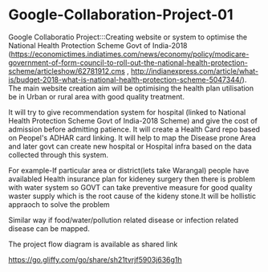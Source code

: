 # Google-Collaboration-Project-01
Google Collaboratio  Project:::Creating website or system to optimise the National Health Protection Scheme Govt of India-2018 (https://economictimes.indiatimes.com/news/economy/policy/modicare-government-of-form-council-to-roll-out-the-national-health-protection-scheme/articleshow/62781912.cms , 
http://indianexpress.com/article/what-is/budget-2018-what-is-national-health-protection-scheme-5047344/).
The main website creation aim will be optimising the health plan utilisation be in Urban or rural area with good quality treatment.

It will try to give recommendation system for hospital (linked to National Health Protection Scheme Govt of India-2018 Scheme) and give the cost of admission before admitting patience.
It will create a Health Card repo based on Peopel's ADHAR card linking.
It will help to map the Disease prone Area and later govt can create new hospital or Hospital infra based on the data collected through this system.

For example-If particular area or district(lets take Warangal) people have availabled Health insurance plan for kideney surgery then there is problem with water system so GOVT can take preventive measure for 
good quality waster supply which is the root cause of the kideny stone.It will be hollistic appraoch to solve the problem

Similar way if food/water/pollution related disease or infection related disease can be mapped.

The project flow diagram is available as shared link 

https://go.gliffy.com/go/share/sh21tvrjf5903j636g1h



